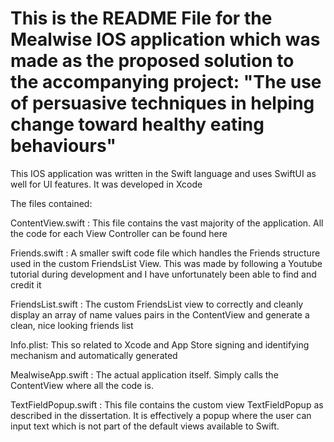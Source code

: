 # This is the README File for the Mealwise IOS application which was made as the proposed solution to the accompanying project: "The use of persuasive techniques in helping change toward healthy eating behaviours"

This IOS application was written in the Swift language and uses SwiftUI as well for UI features. It was developed in Xcode

The files contained:

ContentView.swift :
This file contains the vast majority of the application. All the code for each View Controller can be found here

Friends.swift :
A smaller swift code file which handles the Friends structure used in the custom FriendsList View. This was made by following a Youtube tutorial during development and I have unfortunately been able to find and credit it

FriendsList.swift : The custom FriendsList view to correctly and cleanly display an array of name values pairs in the ContentView and generate a clean, nice looking friends list

Info.plist: This so related to Xcode and App Store signing and identifying mechanism and automatically generated

MealwiseApp.swift : The actual application itself. Simply calls the ContentView where all the code is.

TextFieldPopup.swift : This file contains the custom view TextFieldPopup as described in the dissertation. It is effectively a popup where the user can input text which is not part of the default views available to Swift.
